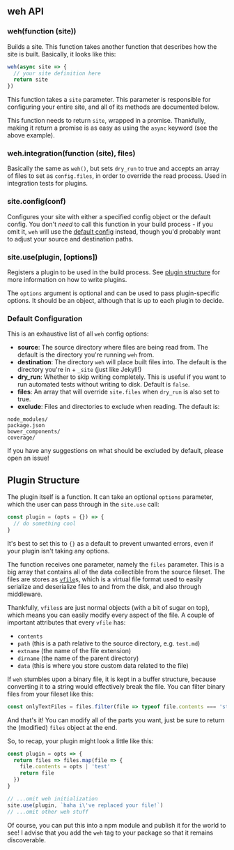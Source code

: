 ## weh API

### weh(function (site))

Builds a site. This function takes another function that describes how the site
is built. Basically, it looks like this:

```js
weh(async site => {
  // your site definition here
  return site
})
```

This function takes a `site` parameter. This parameter is responsible for
configuring your entire site, and all of its methods are documented below.

This function needs to return `site`, wrapped in a promise. Thankfully,
making it return a promise is as easy as using the `async` keyword
(see the above example).

### weh.integration(function (site), files)

Basically the same as `weh()`, but sets `dry_run` to true and accepts an array
of files to set as `config.files`, in order to override the read process.
Used in integration tests for plugins.

### site.config(conf)

Configures your site with either a specified config object or the default config.
You don't _need_ to call this function in your build process - if you omit it,
`weh` will use the [default config] instead, though you'd probably want to
adjust your source and destination paths.

### site.use(plugin, [options])

Registers a plugin to be used in the build process. See [plugin structure] for
more information on how to write plugins.

The `options` argument is optional and can be used to pass plugin-specific
options. It should be an object, although that is up to each plugin to
decide.

### Default Configuration

This is an exhaustive list of all `weh` config options:

- __source__: The source directory where files are being read from. The default
  is the directory you're running `weh` from.
- __destination__: The directory `weh` will place built files into. The default
  is the directory you're in + `_site` (just like Jekyll!)
- __dry_run__: Whether to skip writing completely. This is useful if you want to run
  automated tests without writing to disk. Default is `false`.
- __files__: An array that will override `site.files` when `dry_run` is also set to true.
- __exclude__: Files and directories to exclude when reading. The default is:

```
node_modules/
package.json
bower_components/
coverage/
```

If you have any suggestions on what should be excluded by default, please open
an issue!

## Plugin Structure

The plugin itself is a function. It can take an optional `options`
parameter, which the user can pass through in the `site.use` call:

```js
const plugin = (opts = {}) => {
  // do something cool
}
```

It's best to set this to `{}` as a default to prevent unwanted errors, even
if your plugin isn't taking any options.

The function receives one parameter, namely the `files` parameter. This is a big
array that contains all of the data collectible from the source fileset. The files
are stores as [`vfile`](vfile)s, which is a virtual file format used to easily
serialize and deserialize files to and from the disk, and also through middleware.

Thankfully, `vfiles`s are just normal objects (with a bit of sugar on top), which
means you can easily modify every aspect of the file. A couple of important attributes
that every `vfile` has:

- `contents`
- `path` (this is a path relative to the source directory, e.g. `test.md`)
- `extname` (the name of the file extension)
- `dirname` (the name of the parent directory)
- `data` (this is where you store custom data related to the file)

If `weh` stumbles upon a binary file, it is kept in a buffer structure, because
converting it to a string would effectively break the file. You can filter
binary files from your fileset like this:

```js
const onlyTextFiles = files.filter(file => typeof file.contents === 'string')
```

And that's it! You can modify all of the parts you want, just be sure to return
the (modified) `files` object at the end.

So, to recap, your plugin might look a little like this:

```js
const plugin = opts => {
  return files => files.map(file => {
    file.contents = opts | 'test'
    return file
  })
}

// ...omit weh initialization
site.use(plugin, `haha i\'ve replaced your file!`)
// ...omit other weh stuff
```

Of course, you can put this into a npm module and publish it for the world to
see! I advise that you add the `weh` tag to your package so that it remains
discoverable.

[default config]: #default-configuration
[plugin structure]: #plugin-structure
[fs-stats]: https://nodejs.org/dist/latest-v6.x/docs/api/fs.html#fs_class_fs_stats
[vfile]: https://github.com/vfile/vfile
